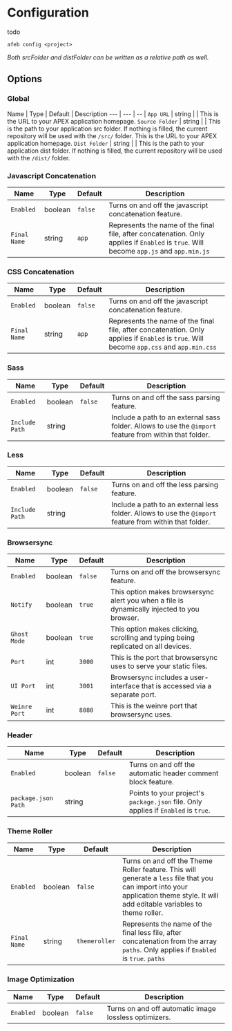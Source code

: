 # Configuration

todo
```
afeb config <project>
```

*Both srcFolder and distFolder can be written as a relative path as well.*  

## Options

### Global

Name | Type | Default | Description
--- | --- | -- |
`App URL` | string | | This is the URL to your APEX application homepage.
`Source Folder` | string | | This is the path to your application src folder. If nothing is filled, the current repository will be used with the `/src/` folder. This is the URL to your APEX application homepage.
`Dist Folder` | string | | This is the path to your application dist folder. If nothing is filled, the current repository will be used with the `/dist/` folder.


### Javascript Concatenation

Name | Type | Default | Description
-- | -- | -- | --
`Enabled` | boolean | `false` | Turns on and off the javascript concatenation feature.
`Final Name` | string | `app` | Represents the name of the final file, after concatenation. Only applies if `Enabled` is `true`. Will become `app.js` and `app.min.js`

### CSS Concatenation

Name | Type | Default | Description
-- | -- | -- | --
`Enabled` | boolean | `false` | Turns on and off the javascript concatenation feature.
`Final Name` | string | `app` | Represents the name of the final file, after concatenation. Only applies if `Enabled` is `true`. Will become `app.css` and `app.min.css`

### Sass

Name | Type | Default | Description
-- | -- | -- | --
`Enabled` | boolean | `false` | Turns on and off the sass parsing feature.
`Include Path` | string | | Include a path to an external sass folder. Allows to use the `@import` feature from within that folder.

### Less

Name | Type | Default | Description
-- | -- | -- | --
`Enabled` | boolean | `false` | Turns on and off the less parsing feature.
`Include Path` | string | | Include a path to an external less folder. Allows to use the `@import` feature from within that folder.

### Browsersync

Name | Type | Default | Description
-- | -- | -- | --
`Enabled` | boolean | `false` | Turns on and off the browsersync feature.
`Notify` | boolean | `true` | This option makes browsersync alert you when a file is dynamically injected to you browser.
`Ghost Mode` | boolean | `true` | This option makes clicking, scrolling and typing being replicated on all devices.
`Port` | int | `3000` | This is the port that browsersync uses to serve your static files.
`UI Port` | int | `3001` | Browsersync includes a user-interface that is accessed via a separate port.
`Weinre Port` | int | `8080` | This is the weinre port that browsersync uses.

### Header

Name | Type | Default | Description
-- | -- | -- | --
`Enabled` | boolean | `false` | Turns on and off the automatic header comment block feature.
`package.json Path` | string | | Points to your project's `package.json` file. Only applies if `Enabled` is `true`.

### Theme Roller

Name | Type | Default | Description
-- | -- | -- | --
`Enabled` | boolean | `false` | Turns on and off the Theme Roller feature. This will generate a `less` file that you can import into your application theme style. It will add editable variables to theme roller.
`Final Name` | string | `themeroller` | Represents the name of the final less file, after concatenation from the array `paths`. Only applies if `Enabled` is `true`. `paths` | array | | Include the order of `scss` files to be parsed by theme roller.

### Image Optimization

Name | Type | Default | Description
-- | -- | -- | --
`Enabled` | boolean | `false` | Turns on and off automatic image lossless optimizers.
